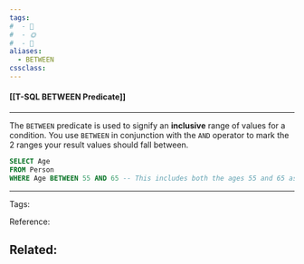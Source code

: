 ```yaml
---
tags:
#  - 🌱️
#  - 🌞️
#  - 🌲️
aliases: 
  - BETWEEN
cssclass: 
---
```


#### [[T-SQL BETWEEN Predicate]]

---

The `BETWEEN` predicate is used to signify an **inclusive** range of values for a condition. You use `BETWEEN` in conjunction with the `AND` operator to mark the 2 ranges your result values should fall between.

```sql
SELECT Age
FROM Person
WHERE Age BETWEEN 55 AND 65 -- This includes both the ages 55 and 65 as it is inclusive
```

---
Tags: 

Reference:

Related:
- 
